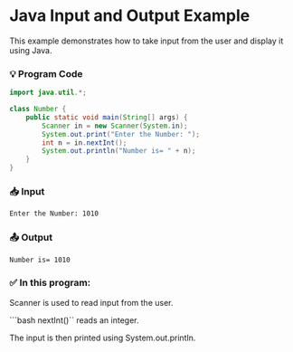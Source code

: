 # Java Input and Output Example

This example demonstrates how to take input from the user and display it using Java.

### 💡 Program Code
```java
import java.util.*;

class Number {
    public static void main(String[] args) {
        Scanner in = new Scanner(System.in);
        System.out.print("Enter the Number: ");
        int n = in.nextInt();
        System.out.println("Number is= " + n);
    }
}
```
### 📥 Input
```bash
Enter the Number: 1010
```

### 📤 Output
```bash
Number is= 1010
```

### ✅ In this program:
Scanner is used to read input from the user.

```bash nextInt()`` reads an integer.

The input is then printed using System.out.println.
